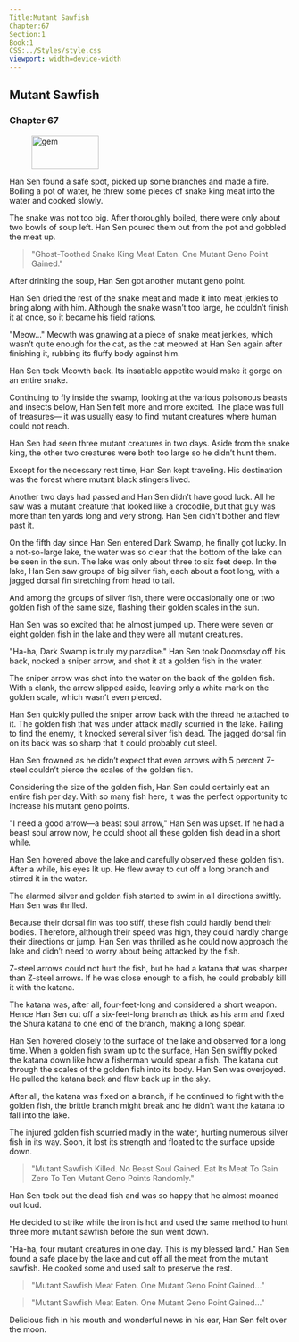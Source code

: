 ```yaml
---
Title:Mutant Sawfish 
Chapter:67 
Section:1 
Book:1 
CSS:../Styles/style.css 
viewport: width=device-width
---
```

  
## Mutant Sawfish
### Chapter 67
  
<figure>
	<img src="../Images/gem.gif" alt="gem" id="gem" width="120" height="60" />
</figure>
  

  
Han Sen found a safe spot, picked up some branches and made a fire. Boiling a pot of water, he threw some pieces of snake king meat into the water and cooked slowly.

The snake was not too big. After thoroughly boiled, there were only about two bowls of soup left. Han Sen poured them out from the pot and gobbled the meat up.

> "Ghost-Toothed Snake King Meat Eaten. One Mutant Geno Point Gained."

After drinking the soup, Han Sen got another mutant geno point.

Han Sen dried the rest of the snake meat and made it into meat jerkies to bring along with him. Although the snake wasn’t too large, he couldn’t finish it at once, so it became his field rations.

"Meow..." Meowth was gnawing at a piece of snake meat jerkies, which wasn’t quite enough for the cat, as the cat meowed at Han Sen again after finishing it, rubbing its fluffy body against him.

Han Sen took Meowth back. Its insatiable appetite would make it gorge on an entire snake.

Continuing to fly inside the swamp, looking at the various poisonous beasts and insects below, Han Sen felt more and more excited. The place was full of treasures— it was usually easy to find mutant creatures where human could not reach.

Han Sen had seen three mutant creatures in two days. Aside from the snake king, the other two creatures were both too large so he didn’t hunt them.

Except for the necessary rest time, Han Sen kept traveling. His destination was the forest where mutant black stingers lived.

Another two days had passed and Han Sen didn’t have good luck. All he saw was a mutant creature that looked like a crocodile, but that guy was more than ten yards long and very strong. Han Sen didn’t bother and flew past it.

On the fifth day since Han Sen entered Dark Swamp, he finally got lucky. In a not-so-large lake, the water was so clear that the bottom of the lake can be seen in the sun. The lake was only about three to six feet deep. In the lake, Han Sen saw groups of big silver fish, each about a foot long, with a jagged dorsal fin stretching from head to tail.

And among the groups of silver fish, there were occasionally one or two golden fish of the same size, flashing their golden scales in the sun.

Han Sen was so excited that he almost jumped up. There were seven or eight golden fish in the lake and they were all mutant creatures.

"Ha-ha, Dark Swamp is truly my paradise." Han Sen took Doomsday off his back, nocked a sniper arrow, and shot it at a golden fish in the water.

The sniper arrow was shot into the water on the back of the golden fish. With a clank, the arrow slipped aside, leaving only a white mark on the golden scale, which wasn’t even pierced.

Han Sen quickly pulled the sniper arrow back with the thread he attached to it. The golden fish that was under attack madly scurried in the lake. Failing to find the enemy, it knocked several silver fish dead. The jagged dorsal fin on its back was so sharp that it could probably cut steel.

Han Sen frowned as he didn’t expect that even arrows with 5 percent Z-steel couldn’t pierce the scales of the golden fish.

Considering the size of the golden fish, Han Sen could certainly eat an entire fish per day. With so many fish here, it was the perfect opportunity to increase his mutant geno points.

"I need a good arrow—a beast soul arrow," Han Sen was upset. If he had a beast soul arrow now, he could shoot all these golden fish dead in a short while.

Han Sen hovered above the lake and carefully observed these golden fish. After a while, his eyes lit up. He flew away to cut off a long branch and stirred it in the water.

The alarmed silver and golden fish started to swim in all directions swiftly. Han Sen was thrilled.

Because their dorsal fin was too stiff, these fish could hardly bend their bodies. Therefore, although their speed was high, they could hardly change their directions or jump. Han Sen was thrilled as he could now approach the lake and didn’t need to worry about being attacked by the fish.

Z-steel arrows could not hurt the fish, but he had a katana that was sharper than Z-steel arrows. If he was close enough to a fish, he could probably kill it with the katana.

The katana was, after all, four-feet-long and considered a short weapon. Hence Han Sen cut off a six-feet-long branch as thick as his arm and fixed the Shura katana to one end of the branch, making a long spear.

Han Sen hovered closely to the surface of the lake and observed for a long time. When a golden fish swam up to the surface, Han Sen swiftly poked the katana down like how a fisherman would spear a fish. The katana cut through the scales of the golden fish into its body. Han Sen was overjoyed. He pulled the katana back and flew back up in the sky.

After all, the katana was fixed on a branch, if he continued to fight with the golden fish, the brittle branch might break and he didn’t want the katana to fall into the lake.

The injured golden fish scurried madly in the water, hurting numerous silver fish in its way. Soon, it lost its strength and floated to the surface upside down.

> "Mutant Sawfish Killed. No Beast Soul Gained. Eat Its Meat To Gain Zero To Ten Mutant Geno Points Randomly."

Han Sen took out the dead fish and was so happy that he almost moaned out loud.

He decided to strike while the iron is hot and used the same method to hunt three more mutant sawfish before the sun went down.

"Ha-ha, four mutant creatures in one day. This is my blessed land." Han Sen found a safe place by the lake and cut off all the meat from the mutant sawfish. He cooked some and used salt to preserve the rest.

> "Mutant Sawfish Meat Eaten. One Mutant Geno Point Gained..."

> "Mutant Sawfish Meat Eaten. One Mutant Geno Point Gained..."

Delicious fish in his mouth and wonderful news in his ear, Han Sen felt over the moon.